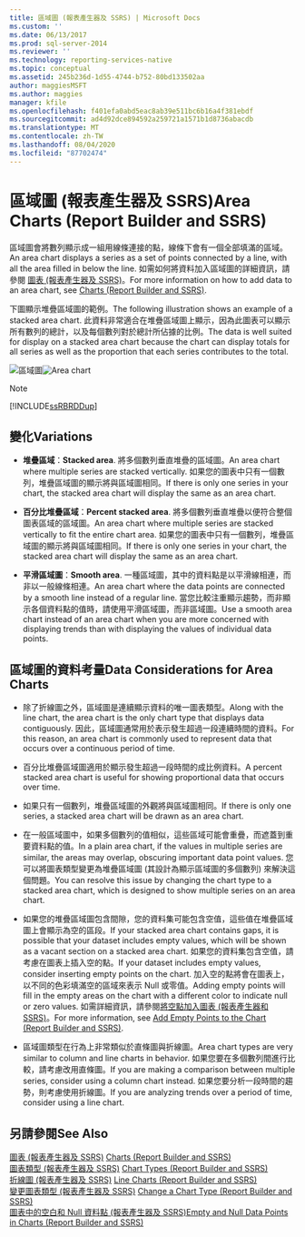 ```yaml
---
title: 區域圖 (報表產生器及 SSRS) | Microsoft Docs
ms.custom: ''
ms.date: 06/13/2017
ms.prod: sql-server-2014
ms.reviewer: ''
ms.technology: reporting-services-native
ms.topic: conceptual
ms.assetid: 245b236d-1d55-4744-b752-80bd133502aa
author: maggiesMSFT
ms.author: maggies
manager: kfile
ms.openlocfilehash: f401efa0abd5eac8ab39e511bc6b16a4f381ebdf
ms.sourcegitcommit: ad4d92dce894592a259721a1571b1d8736abacdb
ms.translationtype: MT
ms.contentlocale: zh-TW
ms.lasthandoff: 08/04/2020
ms.locfileid: "87702474"
---
```

# <a name="area-charts-report-builder-and-ssrs"></a><span data-ttu-id="7beed-102">區域圖 (報表產生器及 SSRS)</span><span class="sxs-lookup"><span data-stu-id="7beed-102">Area Charts (Report Builder and SSRS)</span></span>
  <span data-ttu-id="7beed-103">區域圖會將數列顯示成一組用線條連接的點，線條下會有一個全部填滿的區域。</span><span class="sxs-lookup"><span data-stu-id="7beed-103">An area chart displays a series as a set of points connected by a line, with all the area filled in below the line.</span></span> <span data-ttu-id="7beed-104">如需如何將資料加入區域圖的詳細資訊，請參閱 [圖表 &#40;報表產生器及 SSRS&#41;](charts-report-builder-and-ssrs.md)。</span><span class="sxs-lookup"><span data-stu-id="7beed-104">For more information on how to add data to an area chart, see [Charts &#40;Report Builder and SSRS&#41;](charts-report-builder-and-ssrs.md).</span></span>  
  
 <span data-ttu-id="7beed-105">下圖顯示堆疊區域圖的範例。</span><span class="sxs-lookup"><span data-stu-id="7beed-105">The following illustration shows an example of a stacked area chart.</span></span> <span data-ttu-id="7beed-106">此資料非常適合在堆疊區域圖上顯示，因為此圖表可以顯示所有數列的總計，以及每個數列對於總計所佔據的比例。</span><span class="sxs-lookup"><span data-stu-id="7beed-106">The data is well suited for display on a stacked area chart because the chart can display totals for all series as well as the proportion that each series contributes to the total.</span></span>  
  
 <span data-ttu-id="7beed-107">![區域圖](../media/areachart.gif "區域圖")</span><span class="sxs-lookup"><span data-stu-id="7beed-107">![Area chart](../media/areachart.gif "Area chart")</span></span>  
  
> [!NOTE]  
>  [!INCLUDE[ssRBRDDup](../../includes/ssrbrddup-md.md)]  
  
## <a name="variations"></a><span data-ttu-id="7beed-108">變化</span><span class="sxs-lookup"><span data-stu-id="7beed-108">Variations</span></span>  
  
-   <span data-ttu-id="7beed-109">**堆疊區域**：</span><span class="sxs-lookup"><span data-stu-id="7beed-109">**Stacked area**.</span></span> <span data-ttu-id="7beed-110">將多個數列垂直堆疊的區域圖。</span><span class="sxs-lookup"><span data-stu-id="7beed-110">An area chart where multiple series are stacked vertically.</span></span> <span data-ttu-id="7beed-111">如果您的圖表中只有一個數列，堆疊區域圖的顯示將與區域圖相同。</span><span class="sxs-lookup"><span data-stu-id="7beed-111">If there is only one series in your chart, the stacked area chart will display the same as an area chart.</span></span>  
  
-   <span data-ttu-id="7beed-112">**百分比堆疊區域**：</span><span class="sxs-lookup"><span data-stu-id="7beed-112">**Percent stacked area**.</span></span> <span data-ttu-id="7beed-113">將多個數列垂直堆疊以便符合整個圖表區域的區域圖。</span><span class="sxs-lookup"><span data-stu-id="7beed-113">An area chart where multiple series are stacked vertically to fit the entire chart area.</span></span> <span data-ttu-id="7beed-114">如果您的圖表中只有一個數列，堆疊區域圖的顯示將與區域圖相同。</span><span class="sxs-lookup"><span data-stu-id="7beed-114">If there is only one series in your chart, the stacked area chart will display the same as an area chart.</span></span>  
  
-   <span data-ttu-id="7beed-115">**平滑區域圖**：</span><span class="sxs-lookup"><span data-stu-id="7beed-115">**Smooth area**.</span></span> <span data-ttu-id="7beed-116">一種區域圖，其中的資料點是以平滑線相連，而非以一般線條相連。</span><span class="sxs-lookup"><span data-stu-id="7beed-116">An area chart where the data points are connected by a smooth line instead of a regular line.</span></span> <span data-ttu-id="7beed-117">當您比較注重顯示趨勢，而非顯示各個資料點的值時，請使用平滑區域圖，而非區域圖。</span><span class="sxs-lookup"><span data-stu-id="7beed-117">Use a smooth area chart instead of an area chart when you are more concerned with displaying trends than with displaying the values of individual data points.</span></span>  
  
## <a name="data-considerations-for-area-charts"></a><span data-ttu-id="7beed-118">區域圖的資料考量</span><span class="sxs-lookup"><span data-stu-id="7beed-118">Data Considerations for Area Charts</span></span>  
  
-   <span data-ttu-id="7beed-119">除了折線圖之外，區域圖是連續顯示資料的唯一圖表類型。</span><span class="sxs-lookup"><span data-stu-id="7beed-119">Along with the line chart, the area chart is the only chart type that displays data contiguously.</span></span> <span data-ttu-id="7beed-120">因此，區域圖通常用於表示發生超過一段連續時間的資料。</span><span class="sxs-lookup"><span data-stu-id="7beed-120">For this reason, an area chart is commonly used to represent data that occurs over a continuous period of time.</span></span>  
  
-   <span data-ttu-id="7beed-121">百分比堆疊區域圖適用於顯示發生超過一段時間的成比例資料。</span><span class="sxs-lookup"><span data-stu-id="7beed-121">A percent stacked area chart is useful for showing proportional data that occurs over time.</span></span>  
  
-   <span data-ttu-id="7beed-122">如果只有一個數列，堆疊區域圖的外觀將與區域圖相同。</span><span class="sxs-lookup"><span data-stu-id="7beed-122">If there is only one series, a stacked area chart will be drawn as an area chart.</span></span>  
  
-   <span data-ttu-id="7beed-123">在一般區域圖中，如果多個數列的值相似，這些區域可能會重疊，而遮蓋到重要資料點的值。</span><span class="sxs-lookup"><span data-stu-id="7beed-123">In a plain area chart, if the values in multiple series are similar, the areas may overlap, obscuring important data point values.</span></span> <span data-ttu-id="7beed-124">您可以將圖表類型變更為堆疊區域圖 (其設計為顯示區域圖的多個數列) 來解決這個問題。</span><span class="sxs-lookup"><span data-stu-id="7beed-124">You can resolve this issue by changing the chart type to a stacked area chart, which is designed to show multiple series on an area chart.</span></span>  
  
-   <span data-ttu-id="7beed-125">如果您的堆疊區域圖包含間隙，您的資料集可能包含空值，這些值在堆疊區域圖上會顯示為空的區段。</span><span class="sxs-lookup"><span data-stu-id="7beed-125">If your stacked area chart contains gaps, it is possible that your dataset includes empty values, which will be shown as a vacant section on a stacked area chart.</span></span> <span data-ttu-id="7beed-126">如果您的資料集包含空值，請考慮在圖表上插入空的點。</span><span class="sxs-lookup"><span data-stu-id="7beed-126">If your dataset includes empty values, consider inserting empty points on the chart.</span></span> <span data-ttu-id="7beed-127">加入空的點將會在圖表上，以不同的色彩填滿空的區域來表示 Null 或零值。</span><span class="sxs-lookup"><span data-stu-id="7beed-127">Adding empty points will fill in the empty areas on the chart with a different color to indicate null or zero values.</span></span> <span data-ttu-id="7beed-128">如需詳細資訊，請參閱[將空點加入圖表 &#40;報表產生器和 SSRS&#41;](add-empty-points-to-a-chart-report-builder-and-ssrs.md)。</span><span class="sxs-lookup"><span data-stu-id="7beed-128">For more information, see [Add Empty Points to the Chart &#40;Report Builder and SSRS&#41;](add-empty-points-to-a-chart-report-builder-and-ssrs.md).</span></span>  
  
-   <span data-ttu-id="7beed-129">區域圖類型在行為上非常類似於直條圖與折線圖。</span><span class="sxs-lookup"><span data-stu-id="7beed-129">Area chart types are very similar to column and line charts in behavior.</span></span> <span data-ttu-id="7beed-130">如果您要在多個數列間進行比較，請考慮改用直條圖。</span><span class="sxs-lookup"><span data-stu-id="7beed-130">If you are making a comparison between multiple series, consider using a column chart instead.</span></span> <span data-ttu-id="7beed-131">如果您要分析一段時間的趨勢，則考慮使用折線圖。</span><span class="sxs-lookup"><span data-stu-id="7beed-131">If you are analyzing trends over a period of time, consider using a line chart.</span></span>  
  
## <a name="see-also"></a><span data-ttu-id="7beed-132">另請參閱</span><span class="sxs-lookup"><span data-stu-id="7beed-132">See Also</span></span>  
 <span data-ttu-id="7beed-133">[圖表 &#40;報表產生器及 SSRS&#41;](charts-report-builder-and-ssrs.md) </span><span class="sxs-lookup"><span data-stu-id="7beed-133">[Charts &#40;Report Builder and SSRS&#41;](charts-report-builder-and-ssrs.md) </span></span>  
 <span data-ttu-id="7beed-134">[圖表類型 &#40;報表產生器及 SSRS&#41;](chart-types-report-builder-and-ssrs.md) </span><span class="sxs-lookup"><span data-stu-id="7beed-134">[Chart Types &#40;Report Builder and SSRS&#41;](chart-types-report-builder-and-ssrs.md) </span></span>  
 <span data-ttu-id="7beed-135">[折線圖 &#40;報表產生器及 SSRS&#41;](line-charts-report-builder-and-ssrs.md) </span><span class="sxs-lookup"><span data-stu-id="7beed-135">[Line Charts &#40;Report Builder and SSRS&#41;](line-charts-report-builder-and-ssrs.md) </span></span>  
 <span data-ttu-id="7beed-136">[變更圖表類型 &#40;報表產生器及 SSRS&#41;](change-a-chart-type-report-builder-and-ssrs.md) </span><span class="sxs-lookup"><span data-stu-id="7beed-136">[Change a Chart Type &#40;Report Builder and SSRS&#41;](change-a-chart-type-report-builder-and-ssrs.md) </span></span>  
 [<span data-ttu-id="7beed-137">圖表中的空白和 Null 資料點 &#40;報表產生器及 SSRS&#41;</span><span class="sxs-lookup"><span data-stu-id="7beed-137">Empty and Null Data Points in Charts &#40;Report Builder and SSRS&#41;</span></span>](empty-and-null-data-points-in-charts-report-builder-and-ssrs.md)  
  
  
